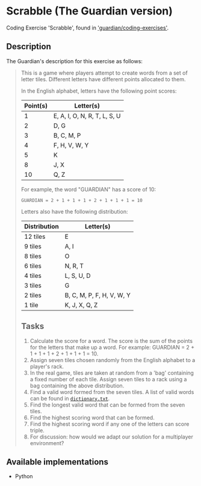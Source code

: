# Scrabble (The Guardian version)

Coding Exercise 'Scrabble', found in ['guardian/coding-exercises'](https://github.com/guardian/coding-exercises).

## Description

The Guardian's description for this exercise as follows:

> This is a game where players attempt to create words from a set of letter tiles.
> Different letters have different points allocated to them.
> 
> In the English alphabet, letters have the following point scores:
> 
> | Point(s) | Letter(s)                    |
> | -----    | ---------------------------- |
> | 1        | E, A, I, O, N, R, T, L, S, U |
> | 2        | D, G                         |
> | 3        | B, C, M, P                   |
> | 4        | F, H, V, W, Y                |
> | 5        | K                            |
> | 8        | J, X                         |
> | 10       | Q, Z                         |
> 
> For example, the word "GUARDIAN" has a score of 10:
> 
> ```
> GUARDIAN = 2 + 1 + 1 + 1 + 2 + 1 + 1 + 1 = 10
> ```
> 
> Letters also have the following distribution:
> 
> | Distribution | Letter(s)                 |
> | -------------| ------------------------- |
> | 12 tiles     | E                         |
> | 9 tiles      | A, I                      |
> | 8 tiles      | O                         |
> | 6 tiles      | N, R, T                   |
> | 4 tiles      | L, S, U, D                |
> | 3 tiles      | G                         |
> | 2 tiles      | B, C, M, P, F, H, V, W, Y |
> | 1 tile       | K, J, X, Q, Z             |
> 
> ## Tasks
> 1. Calculate the score for a word. The score is the sum of the points for the letters that make up a word.
>    For example: GUARDIAN = 2 + 1 + 1 + 1 + 2 + 1 + 1 + 1 = 10.
> 2. Assign seven tiles chosen randomly from the English alphabet to a player's rack.
> 3. In the real game, tiles are taken at random from a 'bag' containing a fixed number of each tile.
>    Assign seven tiles to a rack using a bag containing the above distribution.
> 4. Find a valid word formed from the seven tiles. A list of valid words can be found in [`dictionary.txt`](./dictionary.txt).
> 5. Find the longest valid word that can be formed from the seven tiles.
> 6. Find the highest scoring word that can be formed.
> 7. Find the highest scoring word if any one of the letters can score triple.
> 8. For discussion: how would we adapt our solution for a multiplayer environment?

## Available implementations

* Python
